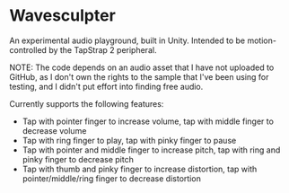 # Wavesculpter

An experimental audio playground, built in Unity. Intended to be motion-controlled
by the TapStrap 2 peripheral.

NOTE: The code depends on an audio asset that I have not uploaded to GitHub, as I
don't own the rights to the sample that I've been using for testing, and I didn't
put effort into finding free audio.

Currently supports the following features:

* Tap with pointer finger to increase volume, tap with middle finger to decrease volume
* Tap with ring finger to play, tap with pinky finger to pause
* Tap with pointer and middle finger to increase pitch, tap with ring and pinky finger to decrease pitch
* Tap with thumb and pinky finger to increase distortion, tap with pointer/middle/ring finger to decrease distortion

